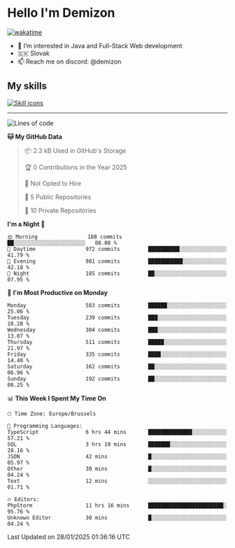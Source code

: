 # Hello I'm Demizon
[![wakatime](https://wakatime.com/badge/user/6ad1949f-d6d7-44f9-9eee-c35e54cc499b.svg)](https://wakatime.com/@6ad1949f-d6d7-44f9-9eee-c35e54cc499b)
- 👀 I’m interested in Java and Full-Stack Web development
- 🇸🇰 Slovak
- 📫 Reach me on discord: @demizon

## My skills
[![Skill icons](https://skillicons.dev/icons?i=java,js,ts,html,css,react,nextjs,tailwind,supabase,py,git,docker,linux,mysql,postgres,mongo&theme=dark)](https://github.com/Demizon3433)

---

<!--START_SECTION:waka-->
![Lines of code](https://img.shields.io/badge/From%20Hello%20World%20I%27ve%20Written-728.9%20thousand%20lines%20of%20code-blue)

**🐱 My GitHub Data** 

> 📦 2.3 kB Used in GitHub's Storage 
 > 
> 🏆 0 Contributions in the Year 2025
 > 
> 🚫 Not Opted to Hire
 > 
> 📜 5 Public Repositories 
 > 
> 🔑 10 Private Repositories 
 > 
**I'm a Night 🦉** 

```text
🌞 Morning                188 commits         ██░░░░░░░░░░░░░░░░░░░░░░░   08.08 % 
🌆 Daytime                972 commits         ██████████░░░░░░░░░░░░░░░   41.79 % 
🌃 Evening                981 commits         ███████████░░░░░░░░░░░░░░   42.18 % 
🌙 Night                  185 commits         ██░░░░░░░░░░░░░░░░░░░░░░░   07.95 % 
```
📅 **I'm Most Productive on Monday** 

```text
Monday                   583 commits         ██████░░░░░░░░░░░░░░░░░░░   25.06 % 
Tuesday                  239 commits         ███░░░░░░░░░░░░░░░░░░░░░░   10.28 % 
Wednesday                304 commits         ███░░░░░░░░░░░░░░░░░░░░░░   13.07 % 
Thursday                 511 commits         █████░░░░░░░░░░░░░░░░░░░░   21.97 % 
Friday                   335 commits         ████░░░░░░░░░░░░░░░░░░░░░   14.40 % 
Saturday                 162 commits         ██░░░░░░░░░░░░░░░░░░░░░░░   06.96 % 
Sunday                   192 commits         ██░░░░░░░░░░░░░░░░░░░░░░░   08.25 % 
```


📊 **This Week I Spent My Time On** 

```text
🕑︎ Time Zone: Europe/Brussels

💬 Programming Languages: 
TypeScript               6 hrs 44 mins       ██████████████░░░░░░░░░░░   57.21 % 
SQL                      3 hrs 19 mins       ███████░░░░░░░░░░░░░░░░░░   28.16 % 
JSON                     42 mins             █░░░░░░░░░░░░░░░░░░░░░░░░   05.97 % 
Other                    30 mins             █░░░░░░░░░░░░░░░░░░░░░░░░   04.24 % 
Text                     12 mins             ░░░░░░░░░░░░░░░░░░░░░░░░░   01.71 % 

🔥 Editors: 
PhpStorm                 11 hrs 16 mins      ████████████████████████░   95.76 % 
Unknown Editor           30 mins             █░░░░░░░░░░░░░░░░░░░░░░░░   04.24 % 
```


 Last Updated on 28/01/2025 01:36:16 UTC
<!--END_SECTION:waka-->
